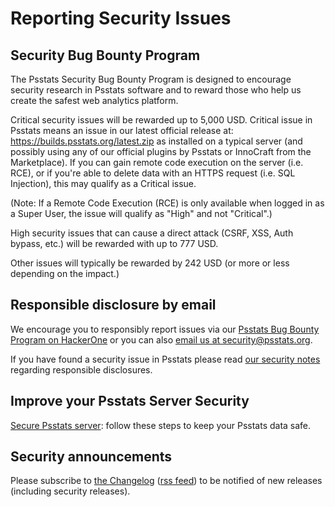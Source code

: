 # Reporting Security Issues

## Security Bug Bounty Program

The Psstats Security Bug Bounty Program is designed to encourage security research in Psstats software and to reward those who help us create the safest web analytics platform. 

Critical security issues will be rewarded up to 5,000 USD. Critical issue in Psstats means an issue in our latest official release at: https://builds.psstats.org/latest.zip as installed on a typical server (and possibly using any of our official plugins by Psstats or InnoCraft from the Marketplace). If you can gain remote code execution on the server (i.e. RCE), or if you're able to delete data with an HTTPS request (i.e. SQL Injection), this may qualify as a Critical issue.

(Note: If a Remote Code Execution (RCE) is only available when logged in as a Super User, the issue will qualify as "High" and not "Critical".)

High security issues that can cause a direct attack (CSRF, XSS, Auth bypass, etc.) will be rewarded with up to 777 USD.

Other issues will typically be rewarded by 242 USD (or more or less depending on the impact.)


## Responsible disclosure by email


We encourage you to responsibly report issues via our [Psstats Bug Bounty Program on HackerOne](https://hackerone.com/psstats) or you can also 
[email us at security@psstats.org](mailto:security@psstats.org?subject=Reporting%20Vulnerability%20in%20Psstats).

If you have found a security issue in Psstats please read [our security notes](https://psstats.org/security/) regarding responsible disclosures.


## Improve your Psstats Server Security 

[Secure Psstats server](https://psstats.org/docs/security/): follow these steps to keep your Psstats data safe.

## Security announcements

Please subscribe to [the Changelog](https://psstats.org/changelog/) ([rss feed](https://psstats.org/changelog/feed/)) to be notified of new releases (including security releases).
